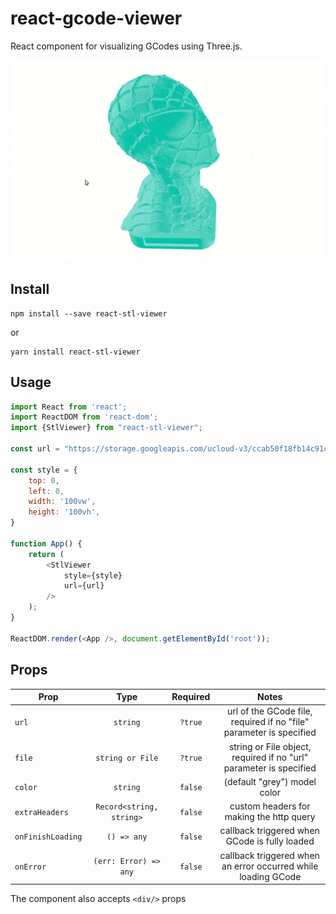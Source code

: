 # react-gcode-viewer

React component for visualizing GCodes using Three.js.

<p align="center">
    <img src="docs/demo.gif">
</p>

## Install

```shell
npm install --save react-stl-viewer
```
or
```shell
yarn install react-stl-viewer
```

## Usage

```js
import React from 'react';
import ReactDOM from 'react-dom';
import {StlViewer} from "react-stl-viewer";

const url = "https://storage.googleapis.com/ucloud-v3/ccab50f18fb14c91ccca300a.stl"

const style = {
    top: 0,
    left: 0,
    width: '100vw',
    height: '100vh',
}

function App() {
    return (
        <StlViewer
            style={style}
            url={url}
        />
    );
}

ReactDOM.render(<App />, document.getElementById('root'));
```

## Props

| Prop                       | Type                       | Required     | Notes                                                                                                                                                                                       |
| ----------------------     | :------------------------: | :----------: | :----------------------------------------------------------:                                                                                                                                |
| `url`                      | `string`                   | `?true`      | url of the GCode file, required if no "file" parameter is specified |
| `file`                     | `string or File`           | `?true`      | string or File object, required if no "url" parameter is specified |
| `color`                    | `string`                   | `false`      | (default "grey") model color |
| `extraHeaders`             | `Record<string, string>`   | `false`      | custom headers for making the http query |
| `onFinishLoading`          | `() => any`                | `false`      | callback triggered when GCode is fully loaded |
| `onError`                  | `(err: Error) => any`      | `false`      | callback triggered when an error occurred while loading GCode|
The component also accepts ```<div/>``` props
